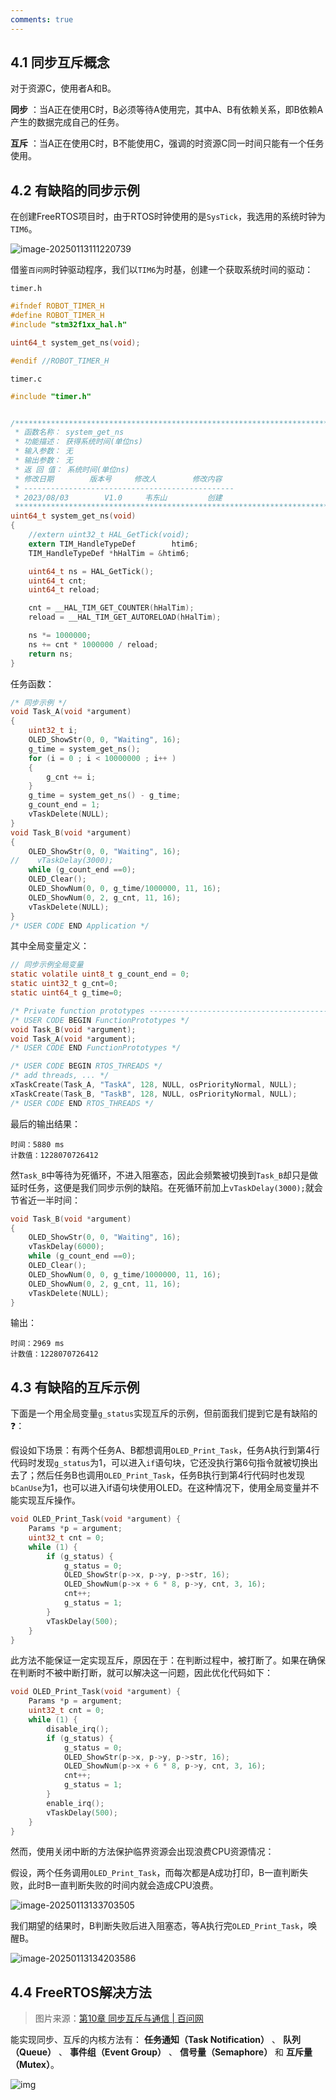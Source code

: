 ```yaml
---
comments: true
---
```


## 4.1 同步互斥概念

对于资源C，使用者A和B。

**同步** ：当A正在使用C时，B必须等待A使用完，其中A、B有依赖关系，即B依赖A产生的数据完成自己的任务。

**互斥** ：当A正在使用C时，B不能使用C，强调的时资源C同一时间只能有一个任务使用。

## 4.2 有缺陷的同步示例

在创建FreeRTOS项目时，由于RTOS时钟使用的是`SysTick`，我选用的系统时钟为`TIM6`。

![image-20250113111220739](4.%E5%90%8C%E6%AD%A5%E4%BA%92%E6%96%A5/image-20250113111220739.png)

借鉴`百问网`时钟驱动程序，我们以`TIM6`为时基，创建一个获取系统时间的驱动：

`timer.h`

```C
#ifndef ROBOT_TIMER_H
#define ROBOT_TIMER_H
#include "stm32f1xx_hal.h"

uint64_t system_get_ns(void);

#endif //ROBOT_TIMER_H
```

`timer.c`

```C
#include "timer.h"


/**********************************************************************
 * 函数名称： system_get_ns
 * 功能描述： 获得系统时间(单位ns)
 * 输入参数： 无
 * 输出参数： 无
 * 返 回 值： 系统时间(单位ns)
 * 修改日期        版本号     修改人	      修改内容
 * -----------------------------------------------
 * 2023/08/03	     V1.0	  韦东山	      创建
 ***********************************************************************/
uint64_t system_get_ns(void)
{
    //extern uint32_t HAL_GetTick(void);
    extern TIM_HandleTypeDef        htim6;
    TIM_HandleTypeDef *hHalTim = &htim6;

    uint64_t ns = HAL_GetTick();
    uint64_t cnt;
    uint64_t reload;

    cnt = __HAL_TIM_GET_COUNTER(hHalTim);
    reload = __HAL_TIM_GET_AUTORELOAD(hHalTim);

    ns *= 1000000;
    ns += cnt * 1000000 / reload;
    return ns;
}
```

任务函数：

```C
/* 同步示例 */
void Task_A(void *argument)
{
    uint32_t i;
    OLED_ShowStr(0, 0, "Waiting", 16);
    g_time = system_get_ns();
    for (i = 0 ; i < 10000000 ; i++ )
    {
        g_cnt += i;
    }
    g_time = system_get_ns() - g_time;
    g_count_end = 1;
    vTaskDelete(NULL);
}
void Task_B(void *argument)
{
    OLED_ShowStr(0, 0, "Waiting", 16);
//    vTaskDelay(3000);
    while (g_count_end ==0);
    OLED_Clear();
    OLED_ShowNum(0, 0, g_time/1000000, 11, 16);
    OLED_ShowNum(0, 2, g_cnt, 11, 16);
    vTaskDelete(NULL);
}
/* USER CODE END Application */

```

其中全局变量定义：

```C
// 同步示例全局变量
static volatile uint8_t g_count_end = 0;
static uint32_t g_cnt=0;
static uint64_t g_time=0;
```

```C
/* Private function prototypes -----------------------------------------------*/
/* USER CODE BEGIN FunctionPrototypes */
void Task_B(void *argument);
void Task_A(void *argument);
/* USER CODE END FunctionPrototypes */
```

```C
/* USER CODE BEGIN RTOS_THREADS */
/* add threads, ... */
xTaskCreate(Task_A, "TaskA", 128, NULL, osPriorityNormal, NULL);
xTaskCreate(Task_B, "TaskB", 128, NULL, osPriorityNormal, NULL);
/* USER CODE END RTOS_THREADS */
```

最后的输出结果：

```
时间：5880 ms
计数值：1228070726412
```

然`Task_B`中等待为死循环，不进入阻塞态，因此会频繁被切换到`Task_B`却只是做延时任务，这便是我们同步示例的缺陷。在死循环前加上`vTaskDelay(3000);`就会节省近一半时间：

```C
void Task_B(void *argument)
{
    OLED_ShowStr(0, 0, "Waiting", 16);
    vTaskDelay(6000);
    while (g_count_end ==0);
    OLED_Clear();
    OLED_ShowNum(0, 0, g_time/1000000, 11, 16);
    OLED_ShowNum(0, 2, g_cnt, 11, 16);
    vTaskDelete(NULL);
}
```

输出：

```
时间：2969 ms
计数值：1228070726412
```

## 4.3 有缺陷的互斥示例

下面是一个用全局变量`g_status`实现互斥的示例，但前面我们提到它是有缺陷的❓：

假设如下场景：有两个任务A、B都想调用`OLED_Print_Task`，任务A执行到第4行代码时发现`g_status`为1，可以进入`if`语句块，它还没执行第6句指令就被切换出去了；然后任务B也调用`OLED_Print_Task`，任务B执行到第4行代码时也发现`bCanUse`为1，也可以进入if语句块使用OLED。在这种情况下，使用全局变量并不能实现互斥操作。

```C
void OLED_Print_Task(void *argument) {
    Params *p = argument;
    uint32_t cnt = 0;
    while (1) {
        if (g_status) {
            g_status = 0;
            OLED_ShowStr(p->x, p->y, p->str, 16);
            OLED_ShowNum(p->x + 6 * 8, p->y, cnt, 3, 16);
            cnt++;
            g_status = 1;
        }
        vTaskDelay(500);
    }
}
```

此方法不能保证一定实现互斥，原因在于：在判断过程中，被打断了。如果在确保在判断时不被中断打断，就可以解决这一问题，因此优化代码如下：

```C
void OLED_Print_Task(void *argument) {
    Params *p = argument;
    uint32_t cnt = 0;
    while (1) {
        disable_irq();
        if (g_status) {
            g_status = 0;
            OLED_ShowStr(p->x, p->y, p->str, 16);
            OLED_ShowNum(p->x + 6 * 8, p->y, cnt, 3, 16);
            cnt++;
            g_status = 1;
        }
        enable_irq();
        vTaskDelay(500);
    }
}
```

然而，使用关闭中断的方法保护临界资源会出现浪费CPU资源情况：

假设，两个任务调用`OLED_Print_Task`，而每次都是A成功打印，B一直判断失败，此时B一直判断失败的时间内就会造成CPU浪费。

![image-20250113133703505](4.%E5%90%8C%E6%AD%A5%E4%BA%92%E6%96%A5/image-20250113133703505.png)

我们期望的结果时，B判断失败后进入阻塞态，等A执行完`OLED_Print_Task`，唤醒B。

![image-20250113134203586](4.%E5%90%8C%E6%AD%A5%E4%BA%92%E6%96%A5/image-20250113134203586.png)

## 4.4 FreeRTOS解决方法

> 图片来源：[第10章 同步互斥与通信 | 百问网](https://rtos.100ask.net/zh/FreeRTOS/DShanMCU-F103/chapter10.html#_10-3-各类方法的对比)

能实现同步、互斥的内核方法有： **任务通知（Task Notification）** 、 **队列（Queue）** 、 **事件组（Event Group）** 、 **信号量（Semaphore）** 和 **互斥量（Mutex）**。

![img](4.%E5%90%8C%E6%AD%A5%E4%BA%92%E6%96%A5/image1.png)